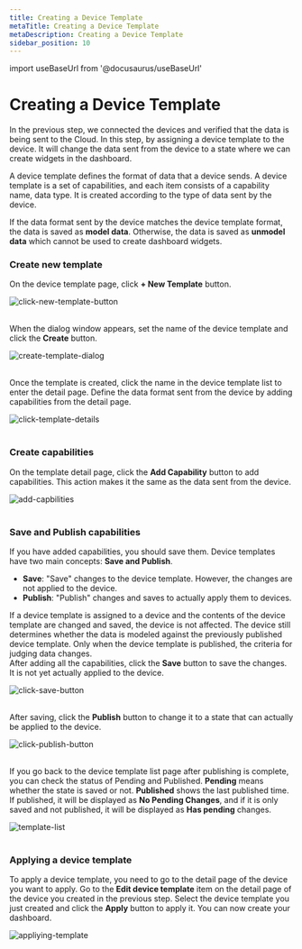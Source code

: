 ```yaml
---
title: Creating a Device Template
metaTitle: Creating a Device Template
metaDescription: Creating a Device Template
sidebar_position: 10
---
```


import useBaseUrl from '@docusaurus/useBaseUrl'

# Creating a Device Template

In the previous step, we connected the devices and verified that the data is being sent to the Cloud.
In this step, by assigning a device template to the device. It will change the data sent from the device to a state where we can create widgets in the dashboard.

A device template defines the format of data that a device sends.
A device template is a set of capabilities, and each item consists of a capability name, data type. It is created according to the type of data sent by the device.

If the data format sent by the device matches the device template format, the data is saved as **model data**. Otherwise, the data is saved as **unmodel data** which cannot be used to create dashboard widgets.

### Create new template

On the device template page, click **+ New Template** button.

<div>
    <img alt="click-new-template-button" src={useBaseUrl('/img/quickstart/create-template/create_template1.png')} />
</div>
<br />

When the dialog window appears, set the name of the device template and click the **Create** button.

<div>
    <img alt="create-template-dialog" src={useBaseUrl('/img/quickstart/create-template/create_template2.png')} />
</div>
<br />

Once the template is created, click the name in the device template list to enter the detail page.
Define the data format sent from the device by adding capabilities from the detail page.

<div>
    <img alt="click-template-details" src={useBaseUrl('/img/quickstart/create-template/create_template3.png')} />
</div>
<br />

### Create capabilities

On the template detail page, click the **Add Capability** button to add capabilities. This action makes it the same as the data sent from the device.

<div>
    <img alt="add-capbilities" src={useBaseUrl('/img/quickstart/create-template/create_template4.png')} />
</div>
<br />

### Save and Publish capabilities

If you have added capabilities, you should save them. Device templates have two main concepts: **Save and Publish**.

- **Save**: "Save" changes to the device template. However, the changes are not applied to the device.
- **Publish**: "Publish" changes and saves to actually apply them to devices.

If a device template is assigned to a device and the contents of the device template are changed and saved, the device is not affected. The device still determines whether the data is modeled against the previously published device template. Only when the device template is published, the criteria for judging data changes. <br/>
After adding all the capabilities, click the **Save** button to save the changes. It is not yet actually applied to the device.

<div>
    <img alt="click-save-button" src={useBaseUrl('/img/quickstart/create-template/create_template5.png')} />
</div>
<br />

After saving, click the **Publish** button to change it to a state that can actually be applied to the device.

<div>
    <img alt="click-publish-button" src={useBaseUrl('/img/quickstart/create-template/create_template6.png')} />
</div>
<br />

If you go back to the device template list page after publishing is complete, you can check the status of Pending and Published.
**Pending** means whether the state is saved or not. **Published** shows the last published time.
If published, it will be displayed as **No Pending Changes**, and if it is only saved and not published, it will be displayed as **Has pending** changes.

<div>
    <img alt="template-list" src={useBaseUrl('/img/quickstart/create-template/create_template7.png')} />
</div>
<br />

### Applying a device template

To apply a device template, you need to go to the detail page of the device you want to apply. Go to the **Edit device template** item on the detail page of the device you created in the previous step. Select the device template you just created and click the **Apply** button to apply it. You can now create your dashboard.

<div>
    <img alt="appliying-template" src={useBaseUrl('/img/quickstart/create-template/create_template8.png')} />
</div>
<br />

